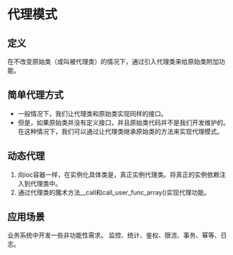 # 代理模式

## 定义
在不改变原始类（或叫被代理类）的情况下，通过引入代理类来给原始类附加功能。

## 简单代理方式
- 一般情况下，我们让代理类和原始类实现同样的接口。
- 但是，如果原始类并没有定义接口，并且原始类代码并不是我们开发维护的。在这种情况下，我们可以通过让代理类继承原始类的方法来实现代理模式。

## 动态代理
1. 向ioc容器一样，在实例化具体类是，真正实例代理类。将真正的实例依赖注入到代理类中。
2. 通过代理类的魔术方法__call和call_user_func_array()实现代理功能。

## 应用场景
业务系统中开发一些非功能性需求。
监控、统计、鉴权、限流、事务、幂等、日志。